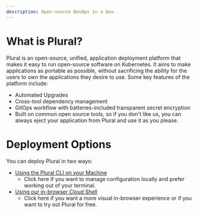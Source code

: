 ```yaml
---
description: Open-source DevOps in a box.
---
```


# What is Plural?

Plural is an open-source, unified, application deployment platform that makes it easy to run open-source software on Kubernetes. It aims to make applications as portable as possible, without sacrificing the ability for the users to own the applications they desire to use. Some key features of the platform include:

* Automated Upgrades
* Cross-tool dependency management
* GitOps workflow with batteries-included transparent secret encryption
* Built on common open source tools, so if you don't like us, you can always eject your application from Plural and use it as you please.

# Deployment Options

You can deploy Plural in two ways:

* [Using the Plural CLI on your Machine](quickstart.md)
  * Click here if you want to manage configuration locally and prefer working out of your terminal.
* [Using our in-browser Cloud Shell](basic-setup-and-deployment/cloud-shell-quickstart.md)
  * Click here if you want a more visual in-browser experience or if you want to try out Plural for free.

